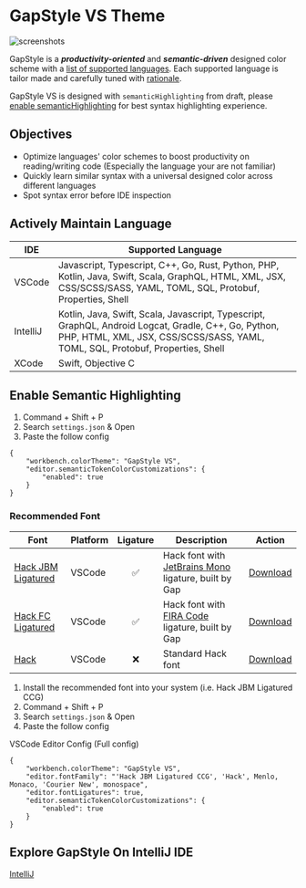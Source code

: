 # GapStyle VS Theme

![screenshots](https://raw.githubusercontent.com/gaplo917/GapStyle/master/vscode/screenshots/sample.ts.png)

GapStyle is a **_productivity-oriented_** and **_semantic-driven_** designed color scheme
with a [list of supported languages](#actively-maintain-language). Each supported language
is tailor made and carefully tuned with
[rationale](https://github.com/gaplo917/gapstyle#gapstyle-specification).

GapStyle VS is designed with `semanticHighlighting` from draft, please
[enable semanticHighlighting](#enable-semantic-highlighting) for best syntax highlighting
experience.

## Objectives

- Optimize languages' color schemes to boost productivity on reading/writing code
  (Especially the language your are not familiar)
- Quickly learn similar syntax with a universal designed color across different languages
- Spot syntax error before IDE inspection

## Actively Maintain Language

| IDE      | Supported Language                                                                                                                                                                     |
| -------- | -------------------------------------------------------------------------------------------------------------------------------------------------------------------------------------- |
| VSCode   | Javascript, Typescript, C++, Go, Rust, Python, PHP, Kotlin, Java, Swift, Scala, GraphQL, HTML, XML, JSX, CSS/SCSS/SASS, YAML, TOML, SQL, Protobuf, Properties, Shell                   |
| IntelliJ | Kotlin, Java, Swift, Scala, Javascript, Typescript, GraphQL, Android Logcat, Gradle, C++, Go, Python, PHP, HTML, XML, JSX, CSS/SCSS/SASS, YAML, TOML, SQL, Protobuf, Properties, Shell |
| XCode    | Swift, Objective C                                                                                                                                                                     |

## Enable Semantic Highlighting

1. Command + Shift + P
2. Search `settings.json` & Open
3. Paste the follow config

```
{
    "workbench.colorTheme": "GapStyle VS",
    "editor.semanticTokenColorCustomizations": {
        "enabled": true
    }
}
```

### Recommended Font

| Font                                                             | Platform | Ligature | Description                                                                                        |                             Action                              |
| ---------------------------------------------------------------- | -------- | :------: | -------------------------------------------------------------------------------------------------- | :-------------------------------------------------------------: |
| [Hack JBM Ligatured](https://github.com/gaplo917/Ligatured-Hack) | VSCode   |    ✅    | Hack font with [JetBrains Mono](https://github.com/JetBrains/JetBrainsMono) ligature, built by Gap | [Download](https://github.com/gaplo917/Ligatured-Hack/releases) |
| [Hack FC Ligatured](https://github.com/gaplo917/Ligatured-Hack)  | VSCode   |    ✅    | Hack font with [FIRA Code](https://github.com/tonsky/FiraCode) ligature, built by Gap              | [Download](https://github.com/gaplo917/Ligatured-Hack/releases) |
| [Hack](https://github.com/source-foundry/Hack)                   | VSCode   |    ❌    | Standard Hack font                                                                                 |   [Download](https://github.com/source-foundry/Hack/releases)   |

1. Install the recommended font into your system (i.e. Hack JBM Ligatured CCG)
1. Command + Shift + P
1. Search `settings.json` & Open
1. Paste the follow config

VSCode Editor Config (Full config)

```
{
    "workbench.colorTheme": "GapStyle VS",
    "editor.fontFamily": "'Hack JBM Ligatured CCG', 'Hack', Menlo, Monaco, 'Courier New', monospace",
    "editor.fontLigatures": true,
    "editor.semanticTokenColorCustomizations": {
        "enabled": true
    }
}
```

## Explore GapStyle On IntelliJ IDE

[IntelliJ](https://github.com/gaplo917/GapStyle)

